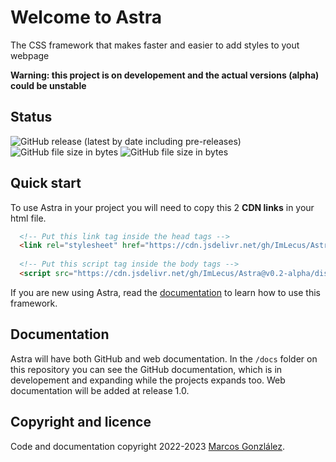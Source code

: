 # Welcome to Astra
The CSS framework that makes faster and easier to add styles to yout webpage

**Warning: this project is on developement and the actual versions (alpha) could be unstable**

## Status

<img alt="GitHub release (latest by date including pre-releases)" src="https://img.shields.io/github/v/release/ImLecus/Astra?color=blue&include_prereleases&label=VERSION&style=for-the-badge"> <img alt="GitHub file size in bytes" src="https://img.shields.io/github/size/ImLecus/Astra/src/astra.css?color=purple&label=CSS%20size&style=for-the-badge"> <img alt="GitHub file size in bytes" src="https://img.shields.io/github/size/ImLecus/Astra/src/astra.js?color=red&label=JS%20size&style=for-the-badge">

## Quick start

To use Astra in your project you will need to copy this 2 **CDN links** in your html file.
```html
  <!-- Put this link tag inside the head tags -->
  <link rel="stylesheet" href="https://cdn.jsdelivr.net/gh/ImLecus/Astra@v0.2-alpha/dist/astra.min.css" integrity="sha384-E53eDFu3plt6IUtrJpLRwRrn8/pWehRC1MaHwamqqy2emTN3JhZERYg3Ed0xHTDY" crossorigin="anonymous">
  
  <!-- Put this script tag inside the body tags -->
  <script src="https://cdn.jsdelivr.net/gh/ImLecus/Astra@v0.2-alpha/dist/astra.min.js" integrity="sha384-NFw+OaI+L8PuYik5+dCYWiQqf49X5rZsLx4/4YpXQGQD9DOm/+7XccKQKHJHxiDD" crossorigin="anonymous"></script>
```
If you are new using Astra, read the [documentation](https://github.com/ImLecus/Astra/docs) to learn how to use this framework.

## Documentation

Astra will have both GitHub and web documentation. In the `/docs` folder on this repository you can see the GitHub documentation, which is in developement and expanding while the projects expands too. Web documentation will be added at release 1.0.

## Copyright and licence
Code and documentation copyright 2022-2023 [Marcos Gonzlález](https://twitter.com/ImLecus).
